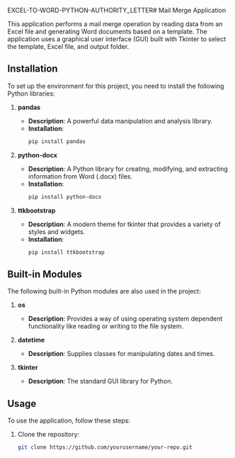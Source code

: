 EXCEL-TO-WORD-PYTHON-AUTHORITY_LETTER# Mail Merge Application

This application performs a mail merge operation by reading data from an Excel file and generating Word documents based on a template. The application uses a graphical user interface (GUI) built with Tkinter to select the template, Excel file, and output folder.

## Installation

To set up the environment for this project, you need to install the following Python libraries:

1. **pandas**
   - **Description**: A powerful data manipulation and analysis library.
   - **Installation**:
     ```sh
     pip install pandas
     ```

2. **python-docx**
   - **Description**: A Python library for creating, modifying, and extracting information from Word (.docx) files.
   - **Installation**:
     ```sh
     pip install python-docx
     ```

3. **ttkbootstrap**
   - **Description**: A modern theme for tkinter that provides a variety of styles and widgets.
   - **Installation**:
     ```sh
     pip install ttkbootstrap
     ```

## Built-in Modules

The following built-in Python modules are also used in the project:

1. **os**
   - **Description**: Provides a way of using operating system dependent functionality like reading or writing to the file system.

2. **datetime**
   - **Description**: Supplies classes for manipulating dates and times.

3. **tkinter**
   - **Description**: The standard GUI library for Python.

## Usage

To use the application, follow these steps:

1. Clone the repository:
   ```sh
   git clone https://github.com/yourusername/your-repo.git
